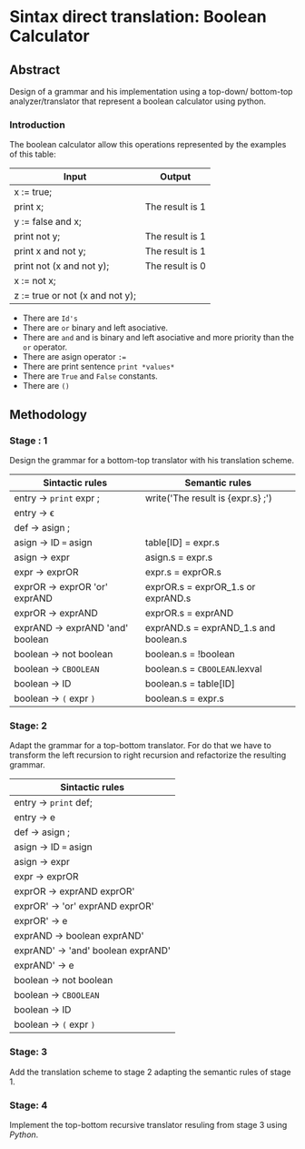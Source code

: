 # Sintax direct translation: Boolean Calculator

## Abstract
Design of a grammar and his implementation using a top-down/ bottom-top analyzer/translator that represent a boolean calculator using python.

### Introduction

The boolean calculator allow this operations represented by the examples of this table:

| Input                           | Output          |
|---------------------------------|-----------------|
| x := true;                      |                 |
| print x;                        | The result is 1 |
| y := false and x;               |                 |
| print not y;                    | The result is 1 |
| print x and not y;              | The result is 1 |
| print not (x and not y);        | The result is 0 |
| x := not x;                     |                 |
| z := true or not (x and not y); |                 |

- There are `Id's ` 
- There are `or`  binary and left asociative.
- There are `and` and is binary and left asociative and more priority than the `or` operator.
- There are asign operator `:=`
- There are print sentence `print *values*`
- There are `True` and `False` constants.
- There are `()`


## Methodology

### Stage : 1

Design the grammar for a bottom-top translator with his translation scheme.

| Sintactic rules                  | Semantic rules                        |
|----------------------------------|---------------------------------------|
| entry -> `print` expr ;          | write('The result is {expr.s} ;')     |
| entry -> ϵ                       |                                       |
| def -> asign ;                   |                                       |
| asign -> ID `=` asign            | table[ID] = expr.s                    |
| asign -> expr                    | asign.s = expr.s                      |
| expr -> exprOR                   | expr.s = exprOR.s                     |
| exprOR -> exprOR 'or' exprAND    | exprOR.s = exprOR_1.s or exprAND.s    |
| exprOR -> exprAND                | exprOR.s = exprAND                    |
| exprAND -> exprAND 'and' boolean | exprAND.s = exprAND_1.s and boolean.s |
| boolean -> not boolean           | boolean.s = !boolean                  |
| boolean -> `CBOOLEAN`            | boolean.s = `CBOOLEAN`.lexval         |
| boolean -> ID                    | boolean.s = table[ID]                 |
| boolean -> `(` expr `)`          | boolean.s = expr.s                    |



### Stage: 2

Adapt the grammar for a top-bottom translator. For do that we have to transform the left recursion to right recursion and refactorize the resulting grammar.

| Sintactic rules                    |
|------------------------------------|
| entry -> `print` def;              |
| entry -> e                         |
| def -> asign ;                     |
| asign -> ID `=` asign              |
| asign -> expr                      |
| expr -> exprOR                     |
| exprOR -> exprAND exprOR'          |
| exprOR' -> 'or' exprAND exprOR'    |
| exprOR' -> e                       |
| exprAND -> boolean exprAND'        |
| exprAND' -> 'and' boolean exprAND' |
| exprAND' -> e                      |
| boolean -> not boolean             |
| boolean -> `CBOOLEAN`              |
| boolean -> ID                      |
| boolean -> `(` expr `)`            |


### Stage: 3

Add the translation scheme to stage 2 adapting the semantic rules of stage 1.

### Stage: 4

Implement the top-bottom recursive translator resuling from stage 3 using *Python*.